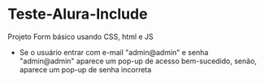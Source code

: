# Teste-Alura-Include
Projeto Form básico usando CSS, html e JS
  * Se o usuário entrar com e-mail "admin@admin" e senha "admin@admin" aparece um pop-up de acesso bem-sucedido, senão, aparece um pop-up de senha incorreta
